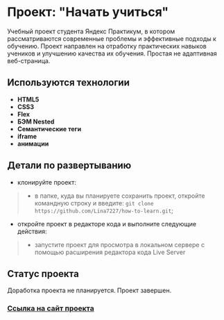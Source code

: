 # Проект: "Начать учиться"

Учебный проект студента Яндекс Практикум, в котором рассматриваются современные проблемы и эффективные подходы к обучению. Проект направлен на отработку практических навыков учеников и улучшению качества их обучения.
Простая не адаптивная веб-страница.

## Используются технологии

 - **HTML5**
 - **CSS3**
 - **Flex**
 - **БЭМ Nested**
 - **Семантические теги**
 - **iframe**
 - **анимации**


## Детали по развертыванию

- клонируйте проект:
> - в папке, куда вы планируете сохранить проект, откройте командную строку и введите: `git clone https://github.com/Lina7227/how-to-learn.git`;

- откройте проект в редакторе кода и выполните следующие действия:
> - запустите проект для просмотра в локальном сервере с помощью расширения редактора кода Live Server


## Статус проекта

Доработка проекта не планируется. Проект завершен.


### [Ссылка на сайт проекта](https://lina7227.github.io/how-to-learn/)
